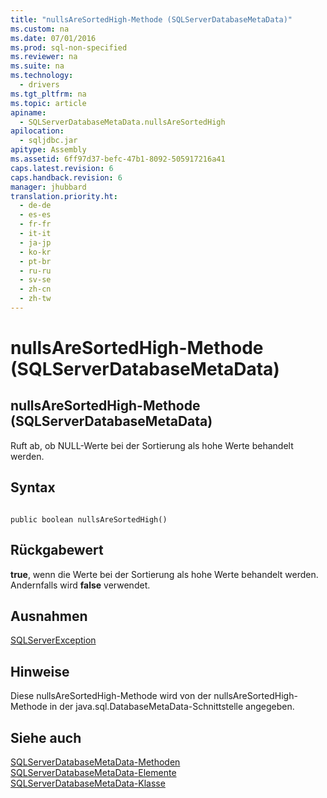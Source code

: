 ```yaml
---
title: "nullsAreSortedHigh-Methode (SQLServerDatabaseMetaData)"
ms.custom: na
ms.date: 07/01/2016
ms.prod: sql-non-specified
ms.reviewer: na
ms.suite: na
ms.technology: 
  - drivers
ms.tgt_pltfrm: na
ms.topic: article
apiname: 
  - SQLServerDatabaseMetaData.nullsAreSortedHigh
apilocation: 
  - sqljdbc.jar
apitype: Assembly
ms.assetid: 6ff97d37-befc-47b1-8092-505917216a41
caps.latest.revision: 6
caps.handback.revision: 6
manager: jhubbard
translation.priority.ht: 
  - de-de
  - es-es
  - fr-fr
  - it-it
  - ja-jp
  - ko-kr
  - pt-br
  - ru-ru
  - sv-se
  - zh-cn
  - zh-tw
---
```

# nullsAreSortedHigh-Methode (SQLServerDatabaseMetaData)
    
## nullsAreSortedHigh\-Methode \(SQLServerDatabaseMetaData\)  
 Ruft ab, ob NULL\-Werte bei der Sortierung als hohe Werte behandelt werden.  
  
## Syntax  
  
```  
  
public boolean nullsAreSortedHigh()  
```  
  
## Rückgabewert  
 **true**, wenn die Werte bei der Sortierung als hohe Werte behandelt werden. Andernfalls wird **false** verwendet.  
  
## Ausnahmen  
 [SQLServerException](../content/SQLServerException-Class.md)  
  
## Hinweise  
 Diese nullsAreSortedHigh\-Methode wird von der nullsAreSortedHigh\-Methode in der java.sql.DatabaseMetaData\-Schnittstelle angegeben.  
  
## Siehe auch  
 [SQLServerDatabaseMetaData-Methoden](../content/SQLServerDatabaseMetaData-Methods.md)   
 [SQLServerDatabaseMetaData-Elemente](../content/SQLServerDatabaseMetaData-Members.md)   
 [SQLServerDatabaseMetaData-Klasse](../content/SQLServerDatabaseMetaData-Class.md)  
  
  